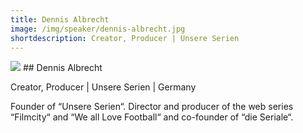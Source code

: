 ```yaml
---
title: Dennis Albrecht
image: /img/speaker/dennis-albrecht.jpg
shortdescription: Creator, Producer | Unsere Serien
---
```

<img src="/img/speaker/dennis-albrecht.jpg">
## Dennis Albrecht

Creator, Producer | Unsere Serien | Germany

Founder of “Unsere Serien“. Director and producer of the web series “Filmcity“ and “We all Love Football“ and co-founder of “die Seriale“.